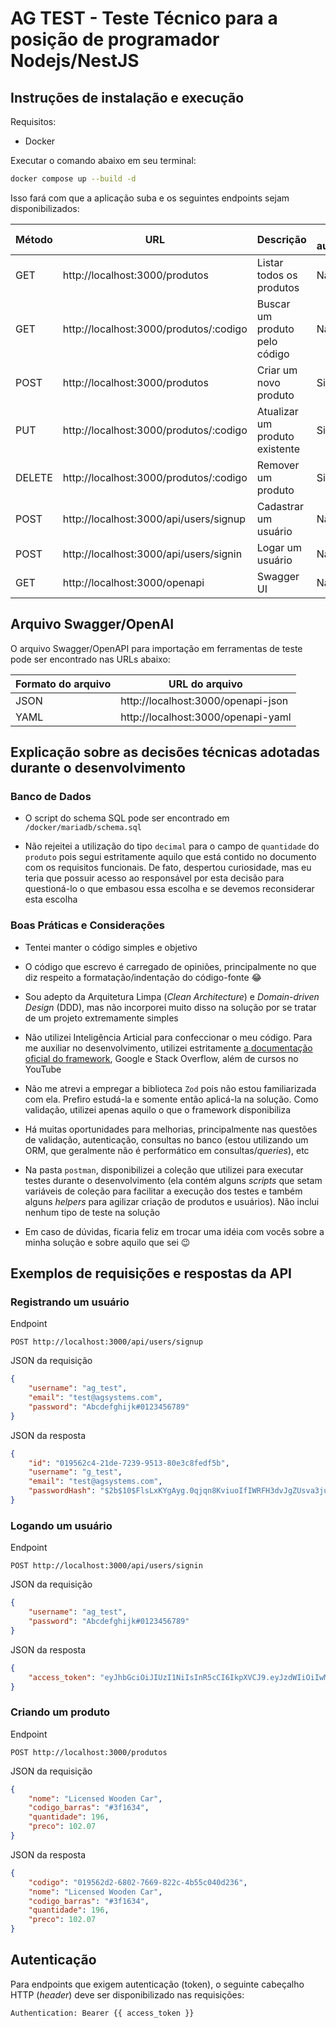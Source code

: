 # AG TEST - Teste Técnico para a posição de programador Nodejs/NestJS

## Instruções de instalação e execução

Requisitos:
- Docker

Executar o comando abaixo em seu terminal:
```sh
docker compose up --build -d
```
  
Isso fará com que a aplicação suba e os seguintes endpoints sejam disponibilizados:

| Método | URL                                    | Descrição                      | Requer autenticação/token |
| ------ | -------------------------------------- | ------------------------------ | ------------------------- |
| GET    | http://localhost:3000/produtos         | Listar todos os produtos       | Não                       |
| GET    | http://localhost:3000/produtos/:codigo | Buscar um produto pelo código  | Não                       |
| POST   | http://localhost:3000/produtos         | Criar um novo produto          | Sim                       |
| PUT    | http://localhost:3000/produtos/:codigo | Atualizar um produto existente | Sim                       |
| DELETE | http://localhost:3000/produtos/:codigo | Remover um produto             | Sim                       |
| POST   | http://localhost:3000/api/users/signup | Cadastrar um usuário           | Não                       |
| POST   | http://localhost:3000/api/users/signin | Logar um usuário               | Não                       |
| GET    | http://localhost:3000/openapi          | Swagger UI                     | Não                       |

## Arquivo Swagger/OpenAI

O arquivo Swagger/OpenAPI para importação em ferramentas de teste pode ser encontrado nas URLs abaixo:

| Formato do arquivo | URL do arquivo                      |
| ------------------ | ----------------------------------- |
| JSON               | http://localhost:3000/openapi-json  |
| YAML               | http://localhost:3000/openapi-yaml  |

## Explicação sobre as decisões técnicas adotadas durante o desenvolvimento

### Banco de Dados

- O script do schema SQL pode ser encontrado em ```/docker/mariadb/schema.sql```

- Não rejeitei a utilização do tipo ```decimal``` para o campo de ```quantidade``` do ```produto``` pois segui estritamente aquilo que está contido no documento com os requisitos funcionais. De fato, despertou curiosidade, mas eu teria que possuir acesso ao responsável por esta decisão para questioná-lo o que embasou essa escolha e se devemos reconsiderar esta escolha

### Boas Práticas e Considerações

- Tentei manter o código simples e objetivo

- O código que escrevo é carregado de opiniões, principalmente no que diz respeito a formatação/indentação do código-fonte 😂

- Sou adepto da Arquitetura Limpa (_Clean Architecture_) e _Domain-driven Design_ (DDD), mas não incorporei muito disso na solução por se tratar de um projeto extremamente simples

- Não utilizei Inteligência Articial para confeccionar o meu código. Para me auxiliar no desenvolvimento, utilizei estritamente [a documentação oficial do framework](https://docs.nestjs.com/), Google e Stack Overflow, além de cursos no YouTube

- Não me atrevi a empregar a biblioteca ```Zod``` pois não estou familiarizada com ela. Prefiro estudá-la e somente então aplicá-la na solução. Como validação, utilizei apenas aquilo o que o framework disponibiliza

- Há muitas oportunidades para melhorias, principalmente nas questões de validação, autenticação, consultas no banco (estou utilizando um ORM, que geralmente não é performático em consultas/_queries_), etc

- Na pasta ```postman```, disponibilizei a coleção que utilizei para executar testes durante o desenvolvimento (ela contém alguns _scripts_ que setam variáveis de coleção para facilitar a execução dos testes e também alguns _helpers_ para agilizar criação de produtos e usuários). Não inclui nenhum tipo de teste na solução

- Em caso de dúvidas, ficaria feliz em trocar uma idéia com vocês sobre a minha solução e sobre aquilo que sei 😉


## Exemplos de requisições e respostas da API

### Registrando um usuário

Endpoint

```
POST http://localhost:3000/api/users/signup
```

JSON da requisição
```json
{
    "username": "ag_test",
    "email": "test@agsystems.com",
    "password": "Abcdefghijk#0123456789"
}
```

JSON da resposta
```json
{
    "id": "019562c4-21de-7239-9513-80e3c8fedf5b",
    "username": "g_test",
    "email": "test@agsystems.com",
    "passwordHash": "$2b$10$FlsLxKYgAyg.0qjqn8KviuoIfIWRFH3dvJgZUsva3juhw0EGaT3p6"
}
```

### Logando um usuário

Endpoint

```
POST http://localhost:3000/api/users/signin
```

JSON da requisição
```json
{
    "username": "ag_test",
    "password": "Abcdefghijk#0123456789"
}
```

JSON da resposta
```json
{
    "access_token": "eyJhbGciOiJIUzI1NiIsInR5cCI6IkpXVCJ9.eyJzdWIiOiIwMTk1NjJjNC0yMWRlLTcyMzktOTUxMy04MGUzYzhmZWRmNWIiLCJ1c2VybmFtZSI6IiRNYWRpZS5Ucm9tcDg0IiwiZW1haWwiOiIkUGF1bGE3NUBob3RtYWlsLmNvbSIsImlhdCI6MTc0MTExODc4OSwiZXhwIjoxNzQxMTIyMzg5LCJhdWQiOiJhZ190ZXN0IiwiaXNzIjoiYWdfdGVzdCJ9.NOrSyCq4p5h_fA0Sb-XC6ICzCLBrPm4F-zWl2Z52EhA"
}
```

### Criando um produto

Endpoint

```
POST http://localhost:3000/produtos
```

JSON da requisição
```json
{    
    "nome": "Licensed Wooden Car",
    "codigo_barras": "#3f1634",
    "quantidade": 196,
    "preco": 102.07
}
```

JSON da resposta
```json
{
    "codigo": "019562d2-6802-7669-822c-4b55c040d236",
    "nome": "Licensed Wooden Car",
    "codigo_barras": "#3f1634",
    "quantidade": 196,
    "preco": 102.07
}
```

## Autenticação

Para endpoints que exigem autenticação (token), o seguinte cabeçalho HTTP (_header_) deve ser disponibilizado nas requisições:

```http
Authentication: Bearer {{ access_token }}
```

